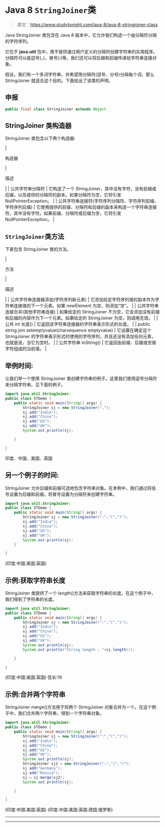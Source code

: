 # Java 8 `StringJoiner`类

> 原文：<https://www.studytonight.com/java-8/java-8-stringjoiner-class>

Java StringJoiner 类包含在 Java 8 版本中，它允许我们构造一个由分隔符分隔的字符序列。

它位于 **java.util** 包中，用于提供通过用户定义的分隔符创建字符串的实用程序。分隔符可以是逗号(，)，冒号(:)等。我们还可以将后缀和前缀传递给字符串连接对象。

假设，我们有一个多词字符串，并希望用分隔符(逗号、分号)分隔每个词，那么 StringJoiner 就适合这个目的。下面给出了该类的声明。

## 申报

```java
public final class StringJoiner extends Object
```

## StringJoiner 类构造器

StringJoiner 类包含以下两个构造器:

| 

构造器

 | 

描述

 |
| 公共字符串分隔符 | 它构造了一个 StringJoiner，其中没有字符，没有前缀或后缀，以及提供的分隔符的副本。如果分隔符为空，它将引发 NullPointerException。 |
| 公共字符串连接符(字符序列分隔符、字符序列前缀、字符序列后缀) | 它使用提供的前缀、分隔符和后缀的副本来构造一个字符串连接符，其中没有字符。如果前缀、分隔符或后缀为空，它将引发 NullPointerException。 |

## `StringJoiner`类方法

下表包含 StringJoiner 类的方法。

| 

方法

 | 

描述

 |
| 公共字符串连接器添加(字符序列新元素) | 它添加给定字符序列值的副本作为字符串连接值的下一个元素。如果 newElement 为空，则添加“空”。 |
| 公共字符串连接合并(其他字符串连接) | 如果给定的 StringJoiner 不为空，它会添加没有前缀和后缀的内容作为下一个元素。如果给定的 StringJoiner 为空，则调用无效。 |
| 公共 int 长度() | 它返回该字符串连接器的字符串表示形式的长度。 |
| public string join setemptyvalue(charsequence emptyvalue) | 它设置在确定这个 StringJoiner 的字符串表示形式时使用的字符序列，并且还没有添加任何元素，也就是说，当它为空时。 |
| 公共字符串 toString() | 它返回由前缀、后缀或空值字符组成的当前值。 |

## 举例时间:

让我们举一个使用 StringJoiner 类创建字符串的例子。这里我们使用逗号分隔符来分隔字符串。见下面的例子。

```java
import java.util.StringJoiner;
public class STDemo {
	public static void main(String[] args) {
		StringJoiner sj = new StringJoiner(",");
		sj.add("India");
		sj.add("China");
		sj.add("US");
		sj.add("UK");
		System.out.println(sj);

	}

}
```

印度、中国、美国、英国

## 另一个例子的时间:

StringJoiner 允许后缀和前缀可选地包含字符串对象。在本例中，我们通过将括号设置为后缀和前缀，将冒号设置为分隔符来创建字符串。

```java
import java.util.StringJoiner;
public class STDemo {
	public static void main(String[] args) {
		StringJoiner sj = new StringJoiner(":","(",")");
		sj.add("India");
		sj.add("China");
		sj.add("US");
		sj.add("UK");
		System.out.println(sj);
	}

}
```

(印度:中国:美国:英国)

## 示例:获取字符串长度

StringJoiner 类提供了一个 length()方法来获取字符串的长度。在这个例子中，我们得到了字符串的长度。

```java
import java.util.StringJoiner;
public class STDemo {
	public static void main(String[] args) {
		StringJoiner sj = new StringJoiner(":","(",")");
		sj.add("India");
		sj.add("China");
		sj.add("US");
		sj.add("UK");
		System.out.println(sj);
		System.out.println("String length : "+sj.length());

	}

}
```

(印度:中国:美国:英国)
弦长:19

## 示例:合并两个字符串

StringJoiner merge()方法用于将两个 StringJoiner 对象合并为一个。在这个例子中，我们合并两个字符串，得到一个字符串对象。

```java
import java.util.StringJoiner;
public class STDemo {
	public static void main(String[] args) {
		StringJoiner sj = new StringJoiner(":","(",")");
		sj.add("India");
		sj.add("China");
		sj.add("US");
		sj.add("UK");
		System.out.println(sj);
		StringJoiner sj2 = new StringJoiner(":","(",")");
		sj.add("Germany");
		sj.add("Russia");
		sj = sj.merge(sj2);
		System.out.println(sj);

	}

}
```

(印度:中国:美国:英国)
(印度:中国:美国:英国:德国:俄罗斯)

* * *

* * *